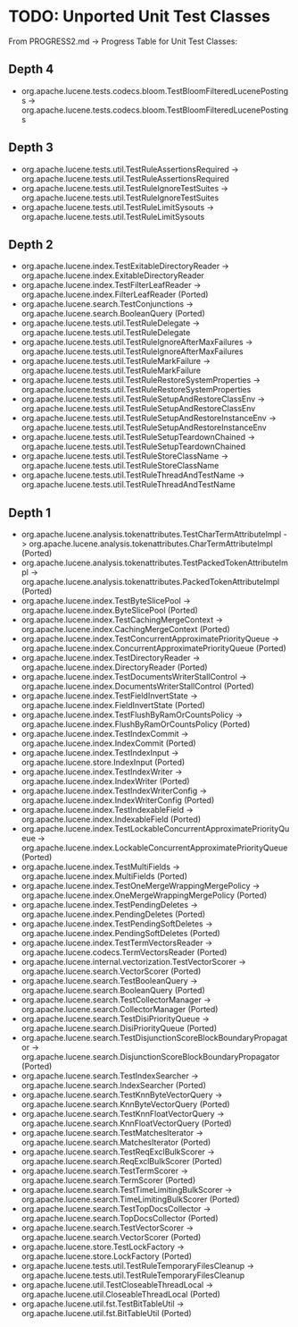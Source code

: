 # TODO: Unported Unit Test Classes

From PROGRESS2.md → Progress Table for Unit Test Classes:

## Depth 4
- org.apache.lucene.tests.codecs.bloom.TestBloomFilteredLucenePostings -> org.apache.lucene.tests.codecs.bloom.TestBloomFilteredLucenePostings

## Depth 3
- org.apache.lucene.tests.util.TestRuleAssertionsRequired -> org.apache.lucene.tests.util.TestRuleAssertionsRequired
- org.apache.lucene.tests.util.TestRuleIgnoreTestSuites -> org.apache.lucene.tests.util.TestRuleIgnoreTestSuites
- org.apache.lucene.tests.util.TestRuleLimitSysouts -> org.apache.lucene.tests.util.TestRuleLimitSysouts

## Depth 2
- org.apache.lucene.index.TestExitableDirectoryReader -> org.apache.lucene.index.ExitableDirectoryReader
- org.apache.lucene.index.TestFilterLeafReader -> org.apache.lucene.index.FilterLeafReader (Ported)
- org.apache.lucene.search.TestConjunctions -> org.apache.lucene.search.BooleanQuery (Ported)
- org.apache.lucene.tests.util.TestRuleDelegate -> org.apache.lucene.tests.util.TestRuleDelegate
- org.apache.lucene.tests.util.TestRuleIgnoreAfterMaxFailures -> org.apache.lucene.tests.util.TestRuleIgnoreAfterMaxFailures
- org.apache.lucene.tests.util.TestRuleMarkFailure -> org.apache.lucene.tests.util.TestRuleMarkFailure
- org.apache.lucene.tests.util.TestRuleRestoreSystemProperties -> org.apache.lucene.tests.util.TestRuleRestoreSystemProperties
- org.apache.lucene.tests.util.TestRuleSetupAndRestoreClassEnv -> org.apache.lucene.tests.util.TestRuleSetupAndRestoreClassEnv
- org.apache.lucene.tests.util.TestRuleSetupAndRestoreInstanceEnv -> org.apache.lucene.tests.util.TestRuleSetupAndRestoreInstanceEnv
- org.apache.lucene.tests.util.TestRuleSetupTeardownChained -> org.apache.lucene.tests.util.TestRuleSetupTeardownChained
- org.apache.lucene.tests.util.TestRuleStoreClassName -> org.apache.lucene.tests.util.TestRuleStoreClassName
- org.apache.lucene.tests.util.TestRuleThreadAndTestName -> org.apache.lucene.tests.util.TestRuleThreadAndTestName

## Depth 1
- org.apache.lucene.analysis.tokenattributes.TestCharTermAttributeImpl -> org.apache.lucene.analysis.tokenattributes.CharTermAttributeImpl (Ported)
- org.apache.lucene.analysis.tokenattributes.TestPackedTokenAttributeImpl -> org.apache.lucene.analysis.tokenattributes.PackedTokenAttributeImpl (Ported)
- org.apache.lucene.index.TestByteSlicePool -> org.apache.lucene.index.ByteSlicePool (Ported)
- org.apache.lucene.index.TestCachingMergeContext -> org.apache.lucene.index.CachingMergeContext (Ported)
- org.apache.lucene.index.TestConcurrentApproximatePriorityQueue -> org.apache.lucene.index.ConcurrentApproximatePriorityQueue (Ported)
- org.apache.lucene.index.TestDirectoryReader -> org.apache.lucene.index.DirectoryReader (Ported)
- org.apache.lucene.index.TestDocumentsWriterStallControl -> org.apache.lucene.index.DocumentsWriterStallControl (Ported)
- org.apache.lucene.index.TestFieldInvertState -> org.apache.lucene.index.FieldInvertState (Ported)
- org.apache.lucene.index.TestFlushByRamOrCountsPolicy -> org.apache.lucene.index.FlushByRamOrCountsPolicy (Ported)
- org.apache.lucene.index.TestIndexCommit -> org.apache.lucene.index.IndexCommit (Ported)
- org.apache.lucene.index.TestIndexInput -> org.apache.lucene.store.IndexInput (Ported)
- org.apache.lucene.index.TestIndexWriter -> org.apache.lucene.index.IndexWriter (Ported)
- org.apache.lucene.index.TestIndexWriterConfig -> org.apache.lucene.index.IndexWriterConfig (Ported)
- org.apache.lucene.index.TestIndexableField -> org.apache.lucene.index.IndexableField (Ported)
- org.apache.lucene.index.TestLockableConcurrentApproximatePriorityQueue -> org.apache.lucene.index.LockableConcurrentApproximatePriorityQueue (Ported)
- org.apache.lucene.index.TestMultiFields -> org.apache.lucene.index.MultiFields (Ported)
- org.apache.lucene.index.TestOneMergeWrappingMergePolicy -> org.apache.lucene.index.OneMergeWrappingMergePolicy (Ported)
- org.apache.lucene.index.TestPendingDeletes -> org.apache.lucene.index.PendingDeletes (Ported)
- org.apache.lucene.index.TestPendingSoftDeletes -> org.apache.lucene.index.PendingSoftDeletes (Ported)
- org.apache.lucene.index.TestTermVectorsReader -> org.apache.lucene.codecs.TermVectorsReader (Ported)
- org.apache.lucene.internal.vectorization.TestVectorScorer -> org.apache.lucene.search.VectorScorer (Ported)
- org.apache.lucene.search.TestBooleanQuery -> org.apache.lucene.search.BooleanQuery (Ported)
- org.apache.lucene.search.TestCollectorManager -> org.apache.lucene.search.CollectorManager (Ported)
- org.apache.lucene.search.TestDisiPriorityQueue -> org.apache.lucene.search.DisiPriorityQueue (Ported)
- org.apache.lucene.search.TestDisjunctionScoreBlockBoundaryPropagator -> org.apache.lucene.search.DisjunctionScoreBlockBoundaryPropagator (Ported)
- org.apache.lucene.search.TestIndexSearcher -> org.apache.lucene.search.IndexSearcher (Ported)
- org.apache.lucene.search.TestKnnByteVectorQuery -> org.apache.lucene.search.KnnByteVectorQuery (Ported)
- org.apache.lucene.search.TestKnnFloatVectorQuery -> org.apache.lucene.search.KnnFloatVectorQuery (Ported)
- org.apache.lucene.search.TestMatchesIterator -> org.apache.lucene.search.MatchesIterator (Ported)
- org.apache.lucene.search.TestReqExclBulkScorer -> org.apache.lucene.search.ReqExclBulkScorer (Ported)
- org.apache.lucene.search.TestTermScorer -> org.apache.lucene.search.TermScorer (Ported)
- org.apache.lucene.search.TestTimeLimitingBulkScorer -> org.apache.lucene.search.TimeLimitingBulkScorer (Ported)
- org.apache.lucene.search.TestTopDocsCollector -> org.apache.lucene.search.TopDocsCollector (Ported)
- org.apache.lucene.search.TestVectorScorer -> org.apache.lucene.search.VectorScorer (Ported)
- org.apache.lucene.store.TestLockFactory -> org.apache.lucene.store.LockFactory (Ported)
- org.apache.lucene.tests.util.TestRuleTemporaryFilesCleanup -> org.apache.lucene.tests.util.TestRuleTemporaryFilesCleanup
- org.apache.lucene.util.TestCloseableThreadLocal -> org.apache.lucene.util.CloseableThreadLocal (Ported)
- org.apache.lucene.util.fst.TestBitTableUtil -> org.apache.lucene.util.fst.BitTableUtil (Ported)
